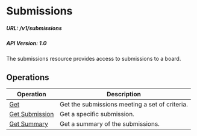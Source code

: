# Submissions

##### URL: /v1/submissions
##### API Version: 1.0

The submissions resource provides access to submissions to a board.

## Operations

| Operation | Description |
| - | - |
| [Get](get.md) | Get the submissions meeting a set of criteria. |
| [Get Submission](get-submission.md) | Get a specific submission. |
| [Get Summary](get-summary.md) | Get a summary of the submissions. |
